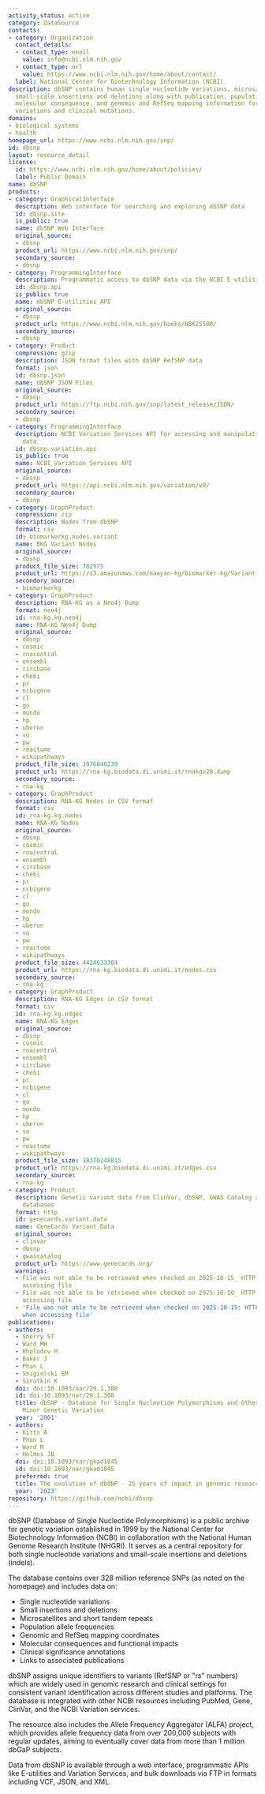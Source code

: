 ```yaml
---
activity_status: active
category: DataSource
contacts:
- category: Organization
  contact_details:
  - contact_type: email
    value: info@ncbi.nlm.nih.gov
  - contact_type: url
    value: https://www.ncbi.nlm.nih.gov/home/about/contact/
  label: National Center for Biotechnology Information (NCBI)
description: dbSNP contains human single nucleotide variations, microsatellites, and
  small-scale insertions and deletions along with publication, population frequency,
  molecular consequence, and genomic and RefSeq mapping information for both common
  variations and clinical mutations.
domains:
- biological systems
- health
homepage_url: https://www.ncbi.nlm.nih.gov/snp/
id: dbsnp
layout: resource_detail
license:
  id: https://www.ncbi.nlm.nih.gov/home/about/policies/
  label: Public Domain
name: dbSNP
products:
- category: GraphicalInterface
  description: Web interface for searching and exploring dbSNP data
  id: dbsnp.site
  is_public: true
  name: dbSNP Web Interface
  original_source:
  - dbsnp
  product_url: https://www.ncbi.nlm.nih.gov/snp/
  secondary_source:
  - dbsnp
- category: ProgrammingInterface
  description: Programmatic access to dbSNP data via the NCBI E-utilities API
  id: dbsnp.api
  is_public: true
  name: dbSNP E-utilities API
  original_source:
  - dbsnp
  product_url: https://www.ncbi.nlm.nih.gov/books/NBK25500/
  secondary_source:
  - dbsnp
- category: Product
  compression: gzip
  description: JSON format files with dbSNP RefSNP data
  format: json
  id: dbsnp.json
  name: dbSNP JSON Files
  original_source:
  - dbsnp
  product_url: https://ftp.ncbi.nih.gov/snp/latest_release/JSON/
  secondary_source:
  - dbsnp
- category: ProgrammingInterface
  description: NCBI Variation Services API for accessing and manipulating variant
    data
  id: dbsnp.variation.api
  is_public: true
  name: NCBI Variation Services API
  original_source:
  - dbsnp
  product_url: https://api.ncbi.nlm.nih.gov/variation/v0/
  secondary_source:
  - dbsnp
- category: GraphProduct
  compression: zip
  description: Nodes from dbSNP
  format: csv
  id: biomarkerkg.nodes.variant
  name: BKG Variant Nodes
  original_source:
  - dbsnp
  product_file_size: 782975
  product_url: https://s3.amazonaws.com/maayan-kg/biomarker-kg/Variant.nodes.zip
  secondary_source:
  - biomarkerkg
- category: GraphProduct
  description: RNA-KG as a Neo4j Dump
  format: neo4j
  id: rna-kg.kg.neo4j
  name: RNA-KG Neo4j Dump
  original_source:
  - dbsnp
  - cosmic
  - rnacentral
  - ensembl
  - circbase
  - chebi
  - pr
  - ncbigene
  - cl
  - go
  - mondo
  - hp
  - uberon
  - vo
  - pw
  - reactome
  - wikipathways
  product_file_size: 3976840239
  product_url: https://rna-kg.biodata.di.unimi.it/rnakgv20.dump
  secondary_source:
  - rna-kg
- category: GraphProduct
  description: RNA-KG Nodes in CSV format
  format: csv
  id: rna-kg.kg.nodes
  name: RNA-KG Nodes
  original_source:
  - dbsnp
  - cosmic
  - rnacentral
  - ensembl
  - circbase
  - chebi
  - pr
  - ncbigene
  - cl
  - go
  - mondo
  - hp
  - uberon
  - vo
  - pw
  - reactome
  - wikipathways
  product_file_size: 4424633304
  product_url: https://rna-kg.biodata.di.unimi.it/nodes.csv
  secondary_source:
  - rna-kg
- category: GraphProduct
  description: RNA-KG Edges in CSV format
  format: csv
  id: rna-kg.kg.edges
  name: RNA-KG Edges
  original_source:
  - dbsnp
  - cosmic
  - rnacentral
  - ensembl
  - circbase
  - chebi
  - pr
  - ncbigene
  - cl
  - go
  - mondo
  - hp
  - uberon
  - vo
  - pw
  - reactome
  - wikipathways
  product_file_size: 18370248815
  product_url: https://rna-kg.biodata.di.unimi.it/edges.csv
  secondary_source:
  - rna-kg
- category: Product
  description: Genetic variant data from ClinVar, dbSNP, GWAS Catalog and other variant
    databases
  format: http
  id: genecards.variant.data
  name: GeneCards Variant Data
  original_source:
  - clinvar
  - dbsnp
  - gwascatalog
  product_url: https://www.genecards.org/
  warnings:
  - File was not able to be retrieved when checked on 2025-10-15_ HTTP 403 error when
    accessing file
  - File was not able to be retrieved when checked on 2025-10-10_ HTTP 403 error when
    accessing file
  - 'File was not able to be retrieved when checked on 2025-10-15: HTTP 403 error
    when accessing file'
publications:
- authors:
  - Sherry ST
  - Ward MH
  - Kholodov M
  - Baker J
  - Phan L
  - Smigielski EM
  - Sirotkin K
  doi: doi:10.1093/nar/29.1.308
  id: doi:10.1093/nar/29.1.308
  title: dbSNP - Database for Single Nucleotide Polymorphisms and Other Classes of
    Minor Genetic Variation
  year: '2001'
- authors:
  - Kitts A
  - Phan L
  - Ward M
  - Holmes JB
  doi: doi:10.1093/nar/gkad1045
  id: doi:10.1093/nar/gkad1045
  preferred: true
  title: The evolution of dbSNP - 25 years of impact in genomic research
  year: '2023'
repository: https://github.com/ncbi/dbsnp
---
```

dbSNP (Database of Single Nucleotide Polymorphisms) is a public archive for genetic variation established in 1999 by the National Center for Biotechnology Information (NCBI) in collaboration with the National Human Genome Research Institute (NHGRI). It serves as a central repository for both single nucleotide variations and small-scale insertions and deletions (indels).

The database contains over 328 million reference SNPs (as noted on the homepage) and includes data on:
- Single nucleotide variations
- Small insertions and deletions
- Microsatellites and short tandem repeats
- Population allele frequencies
- Genomic and RefSeq mapping coordinates
- Molecular consequences and functional impacts
- Clinical significance annotations
- Links to associated publications

dbSNP assigns unique identifiers to variants (RefSNP or "rs" numbers) which are widely used in genomic research and clinical settings for consistent variant identification across different studies and platforms. The database is integrated with other NCBI resources including PubMed, Gene, ClinVar, and the NCBI Variation services.

The resource also includes the Allele Frequency Aggregator (ALFA) project, which provides allele frequency data from over 200,000 subjects with regular updates, aiming to eventually cover data from more than 1 million dbGaP subjects.

Data from dbSNP is available through a web interface, programmatic APIs like E-utilities and Variation Services, and bulk downloads via FTP in formats including VCF, JSON, and XML.